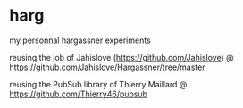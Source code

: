 # harg
my personnal hargassner experiments

reusing the job of Jahislove (https://github.com/Jahislove) 
    @ https://github.com/Jahislove/Hargassner/tree/master

reusing the PubSub library of Thierry Maillard @ https://github.com/Thierry46/pubsub